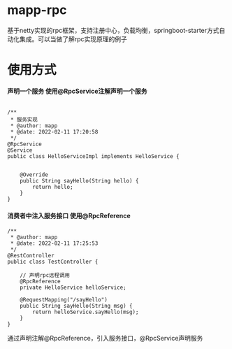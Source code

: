 # mapp-rpc
基于netty实现的rpc框架，支持注册中心，负载均衡，springboot-starter方式自动化集成。可以当做了解rpc实现原理的例子

# 使用方式
#### 声明一个服务 使用@RpcService注解声明一个服务
  
```

/**
 * 服务实现
 * @author: mapp
 * @date: 2022-02-11 17:20:58
 */
@RpcService
@Service
public class HelloServiceImpl implements HelloService {


    @Override
    public String sayHello(String hello) {
        return hello;
    }
}
```

#### 消费者中注入服务接口 使用@RpcReference
```
/**
 * @author: mapp
 * @date: 2022-02-11 17:25:53
 */
@RestController
public class TestController {

    // 声明rpc远程调用
    @RpcReference
    private HelloService helloService;

    @RequestMapping("/sayHello")
    public String sayHello(String msg) {
        return helloService.sayHello(msg);
    }
}
```
通过声明注解@RpcReference，引入服务接口，@RpcService声明服务
